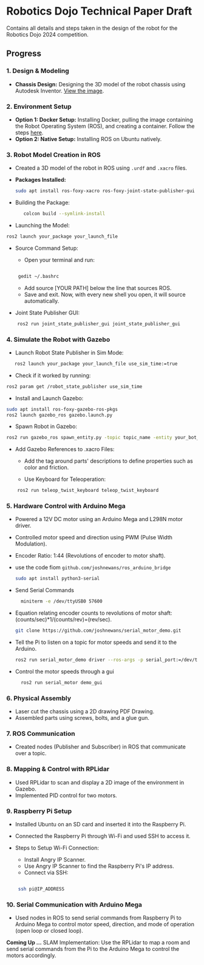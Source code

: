 # Robotics Dojo Technical Paper Draft

Contains all details and steps taken in the design of the robot for the Robotics Dojo 2024 competition.

## Progress

### 1. Design & Modeling
- **Chassis Design:** Designing the 3D model of the robot chassis using Autodesk Inventor. [View the image](https://discordapp.com/channels/1109024319046164490/1272787350056996927/1275323132995043359).

### 2. Environment Setup
- **Option 1: Docker Setup:** Installing Docker, pulling the image containing the Robot Operating System (ROS), and creating a container. Follow the steps [here](https://github.com/roboticsdojo/rdj-2024-docker/tree/v1.1.0?tab=readme-ov-file).
- **Option 2: Native Setup:** Installing ROS on Ubuntu natively.

### 3. Robot Model Creation in ROS
- Created a 3D model of the robot in ROS using `.urdf` and `.xacro` files.
  
- **Packages Installed:**
  ```bash
  sudo apt install ros-foxy-xacro ros-foxy-joint-state-publisher-gui
  ```

- Building the Package:

   ``` bash
      colcon build --symlink-install
   ```

- Launching the Model:

``` bash
ros2 launch your_package your_launch_file
```

- Source Command Setup:

    - Open your terminal and run:

   ``` bash

    gedit ~/.bashrc
   ```
    - Add source [YOUR PATH] below the line that sources ROS.
    - Save and exit. Now, with every new shell you open, it will source automatically.

- Joint State Publisher GUI:

``` bash
    ros2 run joint_state_publisher_gui joint_state_publisher_gui
```
### 4. Simulate the Robot with Gazebo

  - Launch Robot State Publisher in Sim Mode:

   ``` bash
      ros2 launch your_package your_launch_file use_sim_time:=true
   ```
   -  Check if it worked by running:

``` bash
ros2 param get /robot_state_publisher use_sim_time
```
- Install and Launch Gazebo:

``` bash
sudo apt install ros-foxy-gazebo-ros-pkgs
ros2 launch gazebo_ros gazebo.launch.py
```
- Spawn Robot in Gazebo:
``` bash
ros2 run gazebo_ros spawn_entity.py -topic topic_name -entity your_bot_name
```
- Add Gazebo References to .xacro Files:

    - Add the <gazebo> tag around parts' descriptions to define properties such as color and friction.

    - Use Keyboard for Teleoperation:

``` bash
    ros2 run teleop_twist_keyboard teleop_twist_keyboard
```
### 5. Hardware Control with Arduino Mega

  - Powered a 12V DC motor using an Arduino Mega and L298N motor driver.

  - Controlled motor speed and direction using PWM (Pulse Width Modulation).

  - Encoder Ratio: 1:44 (Revolutions of encoder to motor shaft).
    
  - use the code fiom `github.com/joshnewans/ros_arduino_bridge`
    ``` bash
    sudo apt install python3-serial
    ```
  - Send Serial Commands
    ``` bash
      miniterm -e /dev/ttyUSB0 57600
    ```
  - Equation relating encoder counts to revolutions of motor shaft: (counts/sec)*1/(counts/rev)=(rev/sec).
    
    ``` bash
    git clone https://github.com/joshnewans/serial_motor_demo.git
     ```
  - Tell the Pi to listen on a topic for motor speeds and send it to the Arduino.
    ``` bash
    ros2 run serial_motor_demo driver --ros-args -p serial_port:=/dev/ttyUSB0 -p baud rate:=57600 -p loop_rate:=30 -p encoder_cpr:=3450
    ```
  - Control the motor speeds through a gui
    ``` bash
      ros2 run serial_motor demo_gui 
    ```

### 6. Physical Assembly

   - Laser cut the chassis using a 2D drawing PDF Drawing.
   - Assembled parts using screws, bolts, and a glue gun.

### 7. ROS Communication

  - Created nodes (Publisher and Subscriber) in ROS that communicate over a topic.

### 8. Mapping & Control with RPLidar

   - Used RPLidar to scan and display a 2D image of the environment in Gazebo.
   - Implemented PID control for two motors.

### 9. Raspberry Pi Setup

  - Installed Ubuntu on an SD card and inserted it into the Raspberry Pi.

  - Connected the Raspberry Pi through Wi-Fi and used SSH to access it.

  - Steps to Setup Wi-Fi Connection:
      - Install Angry IP Scanner.
      - Use Angry IP Scanner to find the Raspberry Pi's IP address.
      - Connect via SSH:

     ``` bash

      ssh pi@IP_ADDRESS
     ```

### 10. Serial Communication with Arduino Mega
  - Used nodes in ROS to send serial commands from Raspberry Pi to Arduino Mega to control motor speed, direction, and mode of operation (open loop or closed loop).

**Coming Up ...**  SLAM Implementation: Use the RPLidar to map a room and send serial commands from the Pi to the Arduino Mega to control the motors accordingly.



